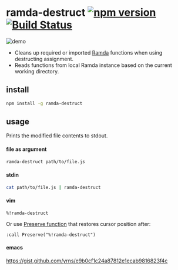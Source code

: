 # ramda-destruct [![npm version](https://badge.fury.io/js/ramda-destruct.svg)](https://www.npmjs.com/package/ramda-destruct) [![Build Status](https://travis-ci.org/raine/ramda-destruct.svg?branch=master)](https://travis-ci.org/raine/ramda-destruct)

![demo](https://raw.githubusercontent.com/raine/ramda-destruct/media/demo.gif)

- Cleans up required or imported [Ramda](http://ramdajs.com) functions when
  using destructing assignment.
- Reads functions from local Ramda instance based on the current working
  directory.

## install

```sh
npm install -g ramda-destruct
```

## usage

Prints the modified file contents to stdout.

#### file as argument

```sh
ramda-destruct path/to/file.js
```

#### stdin

```sh
cat path/to/file.js | ramda-destruct
```

#### vim

```
%!ramda-destruct
```

Or use [Preserve function](https://technotales.wordpress.com/2010/03/31/preserve-a-vim-function-that-keeps-your-state/)
that restores cursor position after:

```
:call Preserve("%!ramda-destruct")
```

#### emacs

https://gist.github.com/yrns/e9b0cf1c24a87812e1ecab9816823f4c
